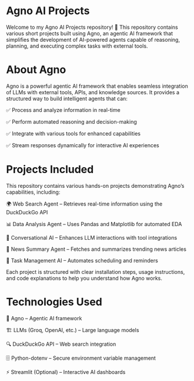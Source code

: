 # Agno AI Projects
Welcome to my Agno AI Projects repository! 🚀 This repository contains various short projects built using Agno, an agentic AI framework that simplifies the development of AI-powered agents capable of reasoning, planning, and executing complex tasks with external tools.

# About Agno
Agno is a powerful agentic AI framework that enables seamless integration of LLMs with external tools, APIs, and knowledge sources. It provides a structured way to build intelligent agents that can:

✅ Process and analyze information in real-time

✅ Perform automated reasoning and decision-making

✅ Integrate with various tools for enhanced capabilities

✅ Stream responses dynamically for interactive AI experiences

# Projects Included
This repository contains various hands-on projects demonstrating Agno’s capabilities, including:

🌍 Web Search Agent – Retrieves real-time information using the DuckDuckGo API

📊 Data Analysis Agent – Uses Pandas and Matplotlib for automated EDA

💬 Conversational AI – Enhances LLM interactions with tool integrations

📰 News Summary Agent – Fetches and summarizes trending news articles

📅 Task Management AI – Automates scheduling and reminders

Each project is structured with clear installation steps, usage instructions, and code explanations to help you understand how Agno works.

# Technologies Used

🧠 Agno – Agentic AI framework

🏗 LLMs (Groq, OpenAI, etc.) – Large language models

🔍 DuckDuckGo API – Web search integration

🗄 Python-dotenv – Secure environment variable management

⚡ Streamlit (Optional) – Interactive AI dashboards
